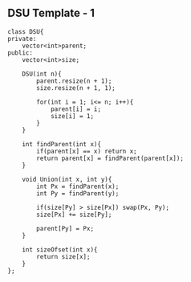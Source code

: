 ## DSU Template - 1

    class DSU{
    private:
        vector<int>parent;
    public:
        vector<int>size;
    
        DSU(int n){
            parent.resize(n + 1);
            size.resize(n + 1, 1);
    
            for(int i = 1; i<= n; i++){
                parent[i] = i;
                size[i] = 1;
            }
        }
    
        int findParent(int x){
            if(parent[x] == x) return x;
            return parent[x] = findParent(parent[x]);
        }
    
        void Union(int x, int y){
            int Px = findParent(x);
            int Py = findParent(y);
    
            if(size[Py] > size[Px]) swap(Px, Py);
            size[Px] += size[Py];
    
            parent[Py] = Px;
        }
    
        int sizeOfset(int x){
            return size[x];
        }
    };
